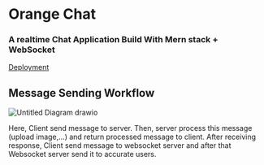 ﻿# Orange Chat
  ### A realtime Chat Application Build With Mern stack + WebSocket
  [Deployment](https://orangechat.netlify.app/)

## Message Sending Workflow
![Untitled Diagram drawio](https://user-images.githubusercontent.com/59951771/171674606-7786fb5b-3f93-462a-b2b8-0c2eaaa94e79.png)

  Here, Client send message to server. Then, server process this message (upload image,...) and return processed message to client. After receiving response, Client send message to websocket server and after that Websocket server send it to accurate users.
